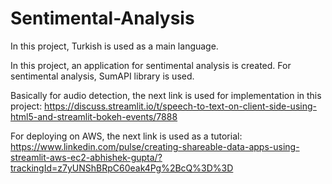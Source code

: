 # Sentimental-Analysis

In this project, Turkish is used as a main language.

In this project, an application for sentimental analysis is created. For sentimental analysis, SumAPI library is used.

Basically for audio detection, the next link is used for implementation in this project: https://discuss.streamlit.io/t/speech-to-text-on-client-side-using-html5-and-streamlit-bokeh-events/7888

For deploying on AWS, the next link is used as a tutorial: https://www.linkedin.com/pulse/creating-shareable-data-apps-using-streamlit-aws-ec2-abhishek-gupta/?trackingId=z7yUNShBRpC60eak4Pg%2BcQ%3D%3D
